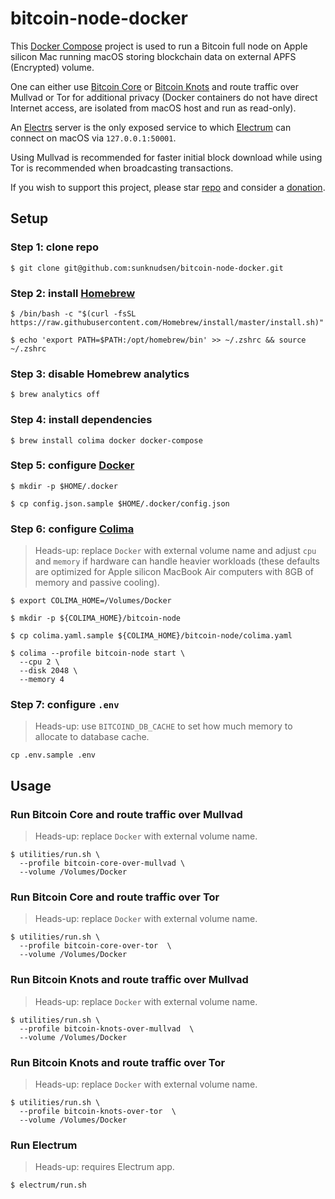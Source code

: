 # bitcoin-node-docker

This [Docker Compose](https://docs.docker.com/compose/) project is used to run a Bitcoin full node on Apple silicon Mac running macOS storing blockchain data on external APFS (Encrypted) volume.

One can either use [Bitcoin Core](https://bitcoincore.org/) or [Bitcoin Knots](https://bitcoinknots.org/) and route traffic over Mullvad or Tor for additional privacy (Docker containers do not have direct Internet access, are isolated from macOS host and run as read-only).

An [Electrs](https://github.com/romanz/electrs) server is the only exposed service to which [Electrum](https://electrum.org/) can connect on macOS via `127.0.0.1:50001`.

Using Mullvad is recommended for faster initial block download while using Tor is recommended when broadcasting transactions.

If you wish to support this project, please star [repo](https://github.com/sunknudsen/bitcoin-node-docker) and consider a [donation](https://sunknudsen.com/donate).

## Setup

### Step 1: clone repo

```console
$ git clone git@github.com:sunknudsen/bitcoin-node-docker.git
```

### Step 2: install [Homebrew](https://brew.sh/)

```console
$ /bin/bash -c "$(curl -fsSL https://raw.githubusercontent.com/Homebrew/install/master/install.sh)"

$ echo 'export PATH=$PATH:/opt/homebrew/bin' >> ~/.zshrc && source ~/.zshrc
```

### Step 3: disable Homebrew analytics

```console
$ brew analytics off
```

### Step 4: install dependencies

```console
$ brew install colima docker docker-compose
```

### Step 5: configure [Docker](https://docs.docker.com/)

```console
$ mkdir -p $HOME/.docker

$ cp config.json.sample $HOME/.docker/config.json
```

### Step 6: configure [Colima](https://github.com/abiosoft/colima)

> Heads-up: replace `Docker` with external volume name and adjust `cpu` and `memory` if hardware can handle heavier workloads (these defaults are optimized for Apple silicon MacBook Air computers with 8GB of memory and passive cooling).

```console
$ export COLIMA_HOME=/Volumes/Docker

$ mkdir -p ${COLIMA_HOME}/bitcoin-node

$ cp colima.yaml.sample ${COLIMA_HOME}/bitcoin-node/colima.yaml

$ colima --profile bitcoin-node start \
  --cpu 2 \
  --disk 2048 \
  --memory 4
```

### Step 7: configure `.env`

> Heads-up: use `BITCOIND_DB_CACHE` to set how much memory to allocate to database cache.

```console
cp .env.sample .env
```

## Usage

### Run Bitcoin Core and route traffic over Mullvad

> Heads-up: replace `Docker` with external volume name.

```console
$ utilities/run.sh \
  --profile bitcoin-core-over-mullvad \
  --volume /Volumes/Docker
```

### Run Bitcoin Core and route traffic over Tor

> Heads-up: replace `Docker` with external volume name.

```console
$ utilities/run.sh \
  --profile bitcoin-core-over-tor  \
  --volume /Volumes/Docker
```

### Run Bitcoin Knots and route traffic over Mullvad

> Heads-up: replace `Docker` with external volume name.

```console
$ utilities/run.sh \
  --profile bitcoin-knots-over-mullvad  \
  --volume /Volumes/Docker
```

### Run Bitcoin Knots and route traffic over Tor

> Heads-up: replace `Docker` with external volume name.

```console
$ utilities/run.sh \
  --profile bitcoin-knots-over-tor  \
  --volume /Volumes/Docker
```

### Run Electrum

> Heads-up: requires Electrum app.

```console
$ electrum/run.sh
```